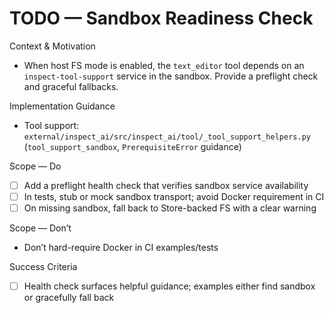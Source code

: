 # TODO — Sandbox Readiness Check

Context & Motivation
- When host FS mode is enabled, the `text_editor` tool depends on an `inspect-tool-support` service in the sandbox. Provide a preflight check and graceful fallbacks.

Implementation Guidance
- Tool support: `external/inspect_ai/src/inspect_ai/tool/_tool_support_helpers.py` (`tool_support_sandbox`, `PrerequisiteError` guidance)

Scope — Do
- [ ] Add a preflight health check that verifies sandbox service availability
- [ ] In tests, stub or mock sandbox transport; avoid Docker requirement in CI
- [ ] On missing sandbox, fall back to Store-backed FS with a clear warning

Scope — Don’t
- Don’t hard-require Docker in CI examples/tests

Success Criteria
- [ ] Health check surfaces helpful guidance; examples either find sandbox or gracefully fall back
